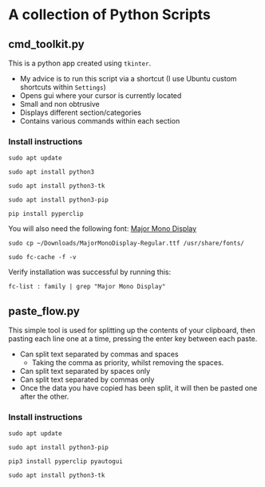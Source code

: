 # A collection of Python Scripts

## cmd_toolkit.py
This is a python app created using `tkinter`. 
- My advice is to run this script via a shortcut (I use Ubuntu custom shortcuts within `Settings`)
- Opens gui where your cursor is currently located
- Small and non obtrusive
- Displays different section/categories
- Contains various commands within each section

### Install instructions
```
sudo apt update
```
```
sudo apt install python3
```
```
sudo apt install python3-tk
```
```
sudo apt install python3-pip
```
```
pip install pyperclip
```
You will also need the following font: [Major Mono Display](https://fonts.google.com/download?family=Major%20Mono%20Display)
```
sudo cp ~/Downloads/MajorMonoDisplay-Regular.ttf /usr/share/fonts/
```
```
sudo fc-cache -f -v
```
Verify installation was successful by running this:
```
fc-list : family | grep "Major Mono Display"

```

## paste_flow.py
This simple tool is used for splitting up the contents of your clipboard, then pasting each line one at a time, pressing the enter key between each paste.
- Can split text separated by commas and spaces
  - Taking the comma as priority, whilst removing the spaces.
- Can split text separated by spaces only
- Can split text separated by commas only
- Once the data you have copied has been split, it will then be pasted one after the other.

### Install instructions
```
sudo apt update
```
```
sudo apt install python3-pip
```
```
pip3 install pyperclip pyautogui
```
```
sudo apt install python3-tk
```
